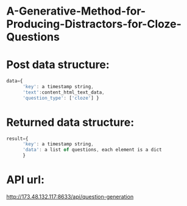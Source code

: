 # A-Generative-Method-for-Producing-Distractors-for-Cloze-Questions

# Post data structure:


```javascript
data={
      'key': a timestamp string, 
      'text':content_html_text_data,
      'question_type': ['cloze'] }
```
# Returned data structure:


```javascript
result={
      'key': a timestamp string, 
      'data': a list of questions, each element is a dict
      }
```
# API url:
http://173.48.132.117:8633/api/question-generation

